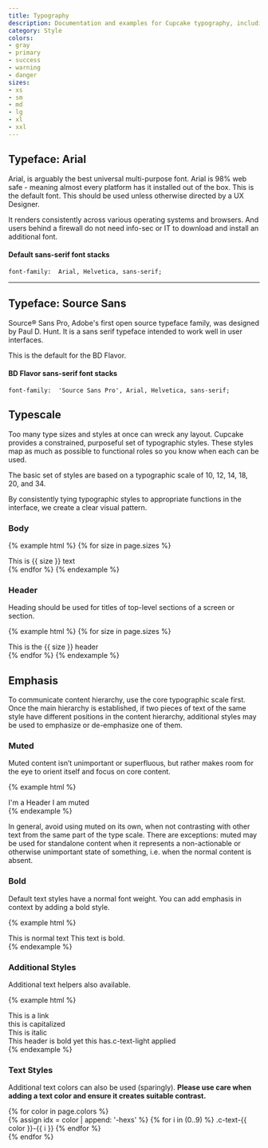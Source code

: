 ```yaml
---
title: Typography
description: Documentation and examples for Cupcake typography, including global settings, headings, body text, lists, and more.
category: Style
colors:
- gray
- primary
- success
- warning
- danger
sizes:
- xs
- sm
- md
- lg
- xl
- xxl
---
```


## Typeface: Arial

Arial, is arguably the best universal multi-purpose font. Arial is 98% web safe - meaning almost every platform has it installed out of the box. This is the default font. This should be used unless otherwise directed by a UX Designer.

It renders consistently across various operating systems and browsers. And users behind a firewall do not need info-sec or IT to download and install an additional font.

#### Default sans-serif font stacks

```font-family:  Arial, Helvetica, sans-serif;```

---

## Typeface: Source Sans

Source® Sans Pro, Adobe's first open source typeface family, was designed by Paul D. Hunt. It is a sans serif typeface intended to work well in user interfaces.

This is the default for the BD Flavor.

#### BD Flavor sans-serif font stacks

```font-family:  'Source Sans Pro', Arial, Helvetica, sans-serif;```


## Typescale

Too many type sizes and styles at once can wreck any layout. Cupcake provides a constrained, purposeful set of typographic styles. These styles map as much as possible to functional roles so you know when each can be used.

The basic set of styles are based on a typographic scale of 10, 12, 14, 18, 20, and 34.

By consistently tying typographic styles to appropriate functions in the interface, we create a clear visual pattern.


### Body

{% example html %}
{% for size in page.sizes %}
<div class="c-text-{{ size }}">This is {{ size }} text</div>{% endfor %}
{% endexample %}

### Header

Heading should be used for titles of top-level sections of a screen or section.

{% example html %}
{% for size in page.sizes %}
<div class="c-header-{{ size }}">This is the {{ size }} header</div>{% endfor %}
{% endexample %}


## Emphasis

To communicate content hierarchy, use the core typographic scale first. Once the main hierarchy is established, if two pieces of text of the same style have different positions in the content hierarchy, additional styles may be used to emphasize or de-emphasize one of them. 


### Muted
Muted content isn’t unimportant or superfluous, but rather makes room for the eye to orient itself and focus on core content.

{% example html %}
<div class="c-header-lg">I'm a Header <span class="c-text-muted"> I am muted</span></div>
{% endexample %}

In general, avoid using muted on its own, when not contrasting with other text from the same part of the type scale. There are exceptions: muted may be used for standalone content when it represents a non-actionable or otherwise unimportant state of something, i.e. when the normal content is absent.


### Bold

Default text styles have a normal font weight. You can add emphasis in context by adding a bold style.

{% example html %}
<div class="c-text-lg">This is normal text<span class="c-text-bold"> This text is bold.</span></div>
{% endexample %}


### Additional Styles

Additional text helpers also available.

{% example html %}
<div class="c-text-lg c-a">This is a link</div>
<div class="c-text-lg c-text-capitalize">this is capitalized</div>
<div class="c-text-lg c-text-italic">This is italic</div>
<div class="c-header-xs">This header is bold <span class="c-text-light">yet this has.c-text-light applied</span>
</div>
{% endexample %}

### Text Styles

Additional text colors can also be used (sparingly). **Please use care when adding a text color and ensure it creates suitable contrast.**

<section>
  {% for color in page.colors %}
  <div class="c-d-inline-block">
    <span class="c-d-block c-m-md">
      {% assign idx = color | append: '-hexs' %} {% for i in (0..9) %}
      <span class="c-d-block c-text-{{ color }}-{{ i }}">.c-text-{{ color }}-{{ i }}</span>
      {% endfor %}
    </span>
  </div>
  {% endfor %}
</section>
